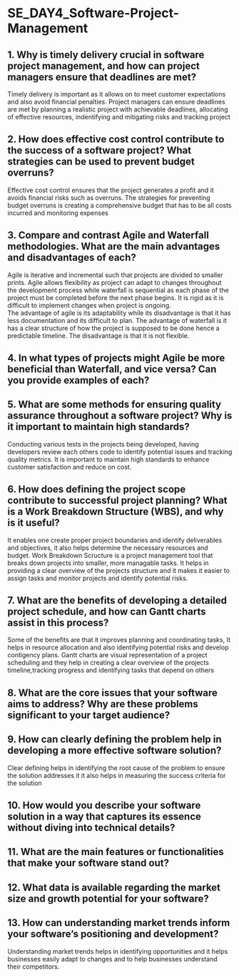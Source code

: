 # SE_DAY4_Software-Project-Management
## 1. Why is timely delivery crucial in software project management, and how can project managers ensure that deadlines are met?
Timely delivery is important as it allows on to meet customer expectations and also avoid financial penalties. Project managers can ensure deadlines are met by planning a realistic project with achievable deadlines, allocating of effective resources, indentifying and mitigating risks and tracking project  
## 2. How does effective cost control contribute to the success of a software project? What strategies can be used to prevent budget overruns?
Effective cost control ensures that the project generates a profit and it avoids financial risks such as overruns. The strategies for preventing budget overruns is creating a comprehensive budget that has to be all costs incurred and monitoring expenses
## 3. Compare and contrast Agile and Waterfall methodologies. What are the main advantages and disadvantages of each?
Agile is iterative and incremental such that projects are divided to smaller prints. Agile allows flexibility as project can adapt to changes throughout the development process while waterfall is sequential as each phase of the project must be completed before the next phase begins. It is rigid as it is difficult to implement changes when project is ongoing.                       
The advantage of agile is its adaptability while its disadvantage is that it has less documentation and its difficult to plan. 
The advantage of waterfall is it has a clear structure of how the project is supposed to be done hence a predictable timeline. The disadvantage is that it is not flexible.
## 4. In what types of projects might Agile be more beneficial than Waterfall, and vice versa? Can you provide examples of each?

## 5. What are some methods for ensuring quality assurance throughout a software project? Why is it important to maintain high standards?
Conducting various tests in the projects being developed, having developers review each others code to identify potential issues and tracking quality metrics. It is important to maintain high standards to enhance customer satisfaction and reduce on cost.
## 6. How does defining the project scope contribute to successful project planning? What is a Work Breakdown Structure (WBS), and why is it useful?
It enables one create proper project boundaries and identify deliverables and objectives, it also helps determine the necessary resources and budget.
Work Breakdown Scructure is a project management tool that breaks down projects into smaller, more managable tasks. It helps in providing a clear overview of the projects structure and it makes it easier to assign tasks and monitor projects and identify potential risks.
## 7. What are the benefits of developing a detailed project schedule, and how can Gantt charts assist in this process?
Some of the benefits are that it improves planning and coordinating tasks, It helps in resource allocation and also identifying potential risks and develop contigency plans. Gantt charts are visual representation of a project scheduling and they help in creating a clear overview of the projects timeline,tracking progress and identifying tasks that depend on others
## 8. What are the core issues that your software aims to address? Why are these problems significant to your target audience?

## 9. How can clearly defining the problem help in developing a more effective software solution?
Clear defining helps in identifying the root cause of the problem to ensure the solution addresses it it also helps in measuring the success criteria for the solution
## 10. How would you describe your software solution in a way that captures its essence without diving into technical details?

## 11. What are the main features or functionalities that make your software stand out?
## 12. What data is available regarding the market size and growth potential for your software?
## 13. How can understanding market trends inform your software’s positioning and development?
Understanding market trends helps in identifying opportunities and it helps businesses easily adapt to changes and to help businesses understand their competitors.
